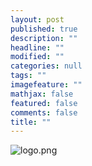 ```yaml
---
layout: post
published: true
description: ""
headline: ""
modified: ""
categories: null
tags: ""
imagefeature: ""
mathjax: false
featured: false
comments: false
title: ""
---
```


![logo.png]({{site.baseurl}}/images/logo.png)
